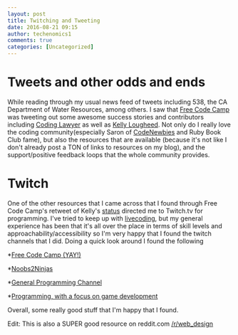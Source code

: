 ```yaml
---
layout: post
title: Twitching and Tweeting
date: 2016-08-21 09:15
author: techenomics1
comments: true
categories: [Uncategorized]
---
```


# Tweets and other odds and ends

While reading through my usual news feed of tweets including 538, the CA Department of Water Resources, among others.  I saw that [Free Code Camp](https://twitter.com/freecodecamp?lang=en) was tweeting out some awesome success stories and contributors including [Coding Lawyer](http://codinglawyer.blogspot.com/) as well as [Kelly Lougheed](http://www.kellylougheed.com/).  Not only do I really love the coding community(especially Saron of [CodeNewbies](http://www.codenewbie.org/) and Ruby Book Club fame), but also the resources that are available (because it's not like I don't already post a TON of links to resources on my blog), and the support/positive feedback loops that the whole community provides.

# Twitch

One of the other resources that I came across that I found through Free Code Camp's retweet of Kelly's [status](https://twitter.com/kellylougheed/status/767457709784379392) directed me to Twitch.tv for programming.  I've tried to keep up with [livecoding](https://www.livecoding.tv/), but my general experience has been that it's all over the place in terms of skill levels and approachability/accessibility so I'm very happy that I found the twitch channels that I did.  Doing a quick look around I found the following

*[Free Code Camp (YAY!)](https://www.twitch.tv/freecodecamp/profile)

*[Noobs2Ninjas](https://www.twitch.tv/noobs2ninjas)

*[General Programming Channel](https://www.twitch.tv/directory/game/Creative/programming)

*[Programming, with a focus on game development](https://www.twitch.tv/directory/game/Creative/gamedev)

Overall, some really good stuff that I'm happy that I found.

Edit:
This is also a SUPER good resource on reddit.com [/r/web_design](https://www.reddit.com/r/web_design/wiki/faq)
